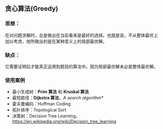 ## 贪心算法(Greedy)

### 思想：
在对问题求解时，总是做出在当前看来是最好的选择。也就是说，不从整体最优上加以考虑，他所做出的是在某种意义上的局部最优解。

### 缺点：
它需要证明后才能真正运用到题目的算法中。因为局部最优解未必是整体最优解。

### 使用案例
- 最小生成树：**Prim 算法** 和 **Kruskal 算法**
- 最短路径：**Dijkstra 算法**，**A* search algorithm**
- 霍夫曼编码：Huffman Coding
- 拓扑排序：Topological Sort
- 决策树：Decision Tree Learning，https://en.wikipedia.org/wiki/Decision_tree_learning
